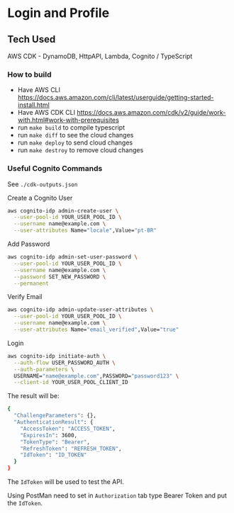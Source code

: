 # Login and Profile

## Tech Used

AWS CDK - DynamoDB, HttpAPI, Lambda, Cognito / TypeScript

### How to build

* Have AWS CLI <https://docs.aws.amazon.com/cli/latest/userguide/getting-started-install.html>
* Have AWS CDK CLI <https://docs.aws.amazon.com/cdk/v2/guide/work-with.html#work-with-prerequisites>
* run `make build` to compile typescript
* run `make diff` to see the cloud changes
* run `make deploy` to send cloud changes
* run `make destroy` to remove cloud changes

### Useful Cognito Commands

See `./cdk-outputs.json`

Create a Cognito User

```bash
aws cognito-idp admin-create-user \
  --user-pool-id YOUR_USER_POOL_ID \
  --username name@example.com \
  --user-attributes Name="locale",Value="pt-BR"
```

Add Password

```bash
aws cognito-idp admin-set-user-password \
  --user-pool-id YOUR_USER_POOL_ID \
  --username name@example.com \
  --password SET_NEW_PASSWORD \
  --permanent
```

Verify Email

```bash
aws cognito-idp admin-update-user-attributes \
  --user-pool-id YOUR_USER_POOL_ID \
  --username name@example.com \
  --user-attributes Name="email_verified",Value="true"
```

Login

```bash
aws cognito-idp initiate-auth \
  --auth-flow USER_PASSWORD_AUTH \
  --auth-parameters \
  USERNAME="name@example.com",PASSWORD="password123" \
  --client-id YOUR_USER_POOL_CLIENT_ID

```

The result will be:

```bash
{
  "ChallengeParameters": {},
  "AuthenticationResult": {
    "AccessToken": "ACCESS_TOKEN",
    "ExpiresIn": 3600,
    "TokenType": "Bearer",
    "RefreshToken": "REFRESH_TOKEN",
    "IdToken": "ID_TOKEN"
  }
}

```

The `IdToken` will be used to test the API.

Using PostMan need to set in `Authorization` tab type Bearer Token and put the `IdToken`.
